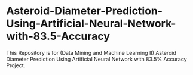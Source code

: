 # Asteroid-Diameter-Prediction-Using-Artificial-Neural-Network-with-83.5-Accuracy
This Repository is for (Data Mining and Machine Learning II) Asteroid Diameter Prediction Using Artificial Neural Network with 83.5% Accuracy Project.
